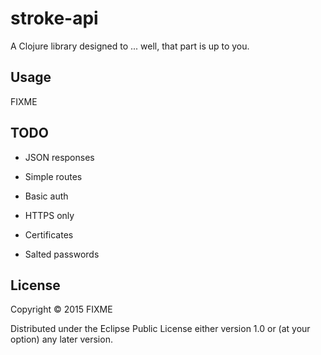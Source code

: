 # stroke-api

A Clojure library designed to ... well, that part is up to you.

## Usage

FIXME

## TODO

- JSON responses
- Simple routes
- Basic auth

- HTTPS only
- Certificates
- Salted passwords

## License

Copyright © 2015 FIXME

Distributed under the Eclipse Public License either version 1.0 or (at
your option) any later version.
